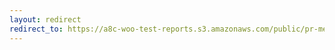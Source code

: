 ```yaml
---
layout: redirect
redirect_to: https://a8c-woo-test-reports.s3.amazonaws.com/public/pr-merge/43122/e2e/index.html
---
```

